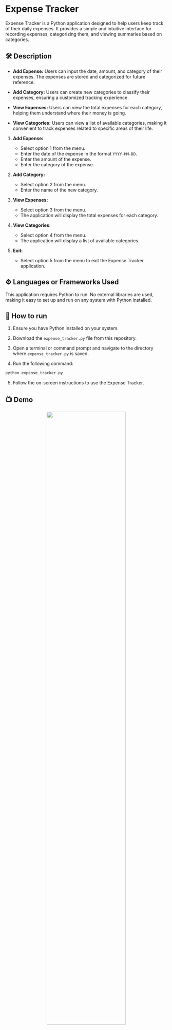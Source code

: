 # Expense Tracker

Expense Tracker is a Python application designed to help users keep track of their daily expenses. It provides a simple and intuitive interface for recording expenses, categorizing them, and viewing summaries based on categories.

## 🛠️ Description

- **Add Expense:** Users can input the date, amount, and category of their expenses. The expenses are stored and categorized for future reference.
  
- **Add Category:** Users can create new categories to classify their expenses, ensuring a customized tracking experience.

- **View Expenses:** Users can view the total expenses for each category, helping them understand where their money is going.

- **View Categories:** Users can view a list of available categories, making it convenient to track expenses related to specific areas of their life.



1. **Add Expense:**
    - Select option 1 from the menu.
    - Enter the date of the expense in the format `YYYY-MM-DD`.
    - Enter the amount of the expense.
    - Enter the category of the expense.
    
2. **Add Category:**
    - Select option 2 from the menu.
    - Enter the name of the new category.
    
3. **View Expenses:**
    - Select option 3 from the menu.
    - The application will display the total expenses for each category.
    
4. **View Categories:**
    - Select option 4 from the menu.
    - The application will display a list of available categories.
    
5. **Exit:**
    - Select option 5 from the menu to exit the Expense Tracker application.

## ⚙️ Languages or Frameworks Used

This application requires Python to run. No external libraries are used, making it easy to set up and run on any system with Python installed.

## 🌟 How to run

1. Ensure you have Python installed on your system.

2. Download the `expense_tracker.py` file from this repository.

3. Open a terminal or command prompt and navigate to the directory where `expense_tracker.py` is saved.

4. Run the following command:

 ```sh
python expense_tracker.py
```
 

5. Follow the on-screen instructions to use the Expense Tracker.

## 📺 Demo
<p align="center">
<img src="https://github.com/ndleah/python-mini-project/blob/main/IMG/expense_tracker.png" width=70% height=70%>

## 🤖 Author
[Omer-Blk](https://github.com/Omer-Blk)
